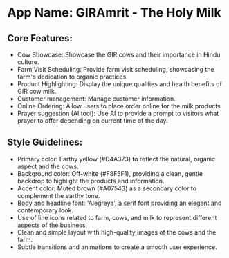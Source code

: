 # **App Name**: GIRAmrit - The Holy Milk

## Core Features:

- Cow Showcase: Showcase the GIR cows and their importance in Hindu culture.
- Farm Visit Scheduling: Provide farm visit scheduling, showcasing the farm's dedication to organic practices.
- Product Highlighting: Display the unique qualities and health benefits of GIR cow milk.
- Customer management: Manage customer information.
- Online Ordering: Allow users to place order online for the milk products
- Prayer suggestion (AI tool): Use AI to provide a prompt to visitors what prayer to offer depending on current time of the day.

## Style Guidelines:

- Primary color: Earthy yellow (#D4A373) to reflect the natural, organic aspect and the cows.
- Background color: Off-white (#F8F5F1), providing a clean, gentle backdrop to highlight the products and information.
- Accent color: Muted brown (#A07543) as a secondary color to complement the earthy tone.
- Body and headline font: 'Alegreya', a serif font providing an elegant and contemporary look.
- Use of line icons related to farm, cows, and milk to represent different aspects of the business.
- Clean and simple layout with high-quality images of the cows and the farm.
- Subtle transitions and animations to create a smooth user experience.